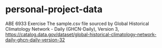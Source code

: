 # personal-project-data
ABE 6933 Exercise
The sample.csv file sourced by Global Historical Climatology Network - Daily (GHCN-Daily), Version 3, https://catalog.data.gov/dataset/global-historical-climatology-network-daily-ghcn-daily-version-32